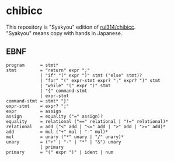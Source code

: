 # chibicc
This repository is "Syakyou" edition of [rui314/chibicc](https://github.com/rui314/chibicc).  
"Syakyou" means copy with hands in Japanese.

## EBNF
```ebnf
program      = stmt*
stmt         = "return" expr ";"
             | "if" "(" expr ")" stmt ("else" stmt)?
             | "for" "(" expr-stmt expr? ";" expr? ")" stmt
             | "while" "(" expr ")" stmt
             | "{" command-stmt
             | expr-stmt
command-stmt = stmt* "}"
expr-stmt    = expr? ";"
expr         = assign
assign       = equality ("=" assign)?
equality     = relational ("==" relational | "!=" relational)*
relational   = add ("<" add | "<=" add | ">" add | ">=" add)*
add          = mul ("+" mul | "-" mul)*
mul          = unary ("*" unary | "/" unary)*
unary        = ("+" | "-" | "*" | "&") unary
             | primary
primary      = "(" expr ")" | ident | num
```
